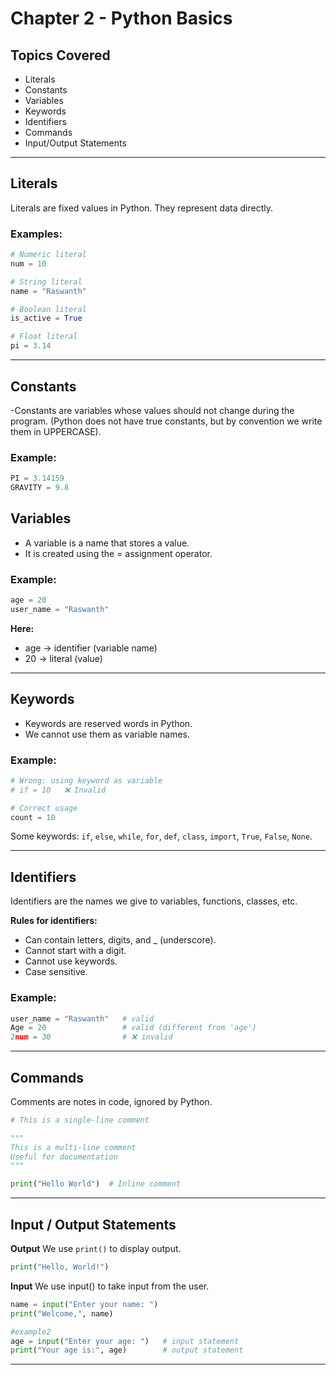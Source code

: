 # Chapter 2 - Python Basics

##  Topics Covered
- Literals
- Constants
- Variables
- Keywords
- Identifiers
- Commands
- Input/Output Statements

---

##  Literals
Literals are fixed values in Python. They represent data directly.

### Examples:
```python
# Numeric literal
num = 10  

# String literal
name = "Raswanth"  

# Boolean literal
is_active = True  

# Float literal
pi = 3.14  
```

---

## Constants
-Constants are variables whose values should not change during the program.
(Python does not have true constants, but by convention we write them in UPPERCASE).

### Example:
```python
PI = 3.14159
GRAVITY = 9.8
```

## Variables
- A variable is a name that stores a value.
- It is created using the = assignment operator.

### Example:
```python
age = 20
user_name = "Raswanth"
```

**Here:**
- age → identifier (variable name)
- 20 → literal (value)

---

## Keywords
- Keywords are reserved words in Python.
- We cannot use them as variable names.

### Example:
```python
# Wrong: using keyword as variable
# if = 10   ❌ Invalid

# Correct usage
count = 10
```
Some keywords: `if`, `else`, `while`, `for`, `def`, `class`, `import`, `True`, `False`, `None`.

---

## Identifiers
Identifiers are the names we give to variables, functions, classes, etc.

**Rules for identifiers:**

- Can contain letters, digits, and _ (underscore).
- Cannot start with a digit.
- Cannot use keywords.
- Case sensitive.

### Example:
```python
user_name = "Raswanth"   # valid
Age = 20                 # valid (different from 'age')
2num = 30                # ❌ invalid
```

---

## Commands
Comments are notes in code, ignored by Python.

```python
# This is a single-line comment

"""
This is a multi-line comment
Useful for documentation
"""

print("Hello World")  # Inline comment
```
---

## Input / Output Statements
**Output**
We use `print()` to display output.

```python
print("Hello, World!")
```

**Input**
We use input() to take input from the user.

```python
name = input("Enter your name: ")
print("Welcome,", name)

#example2
age = input("Enter your age: ")   # input statement
print("Your age is:", age)        # output statement
```

---
